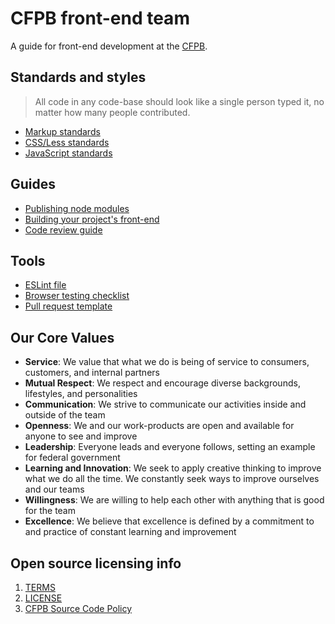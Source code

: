 
# CFPB front-end team

A guide for front-end development at the [CFPB](http://cfpb.github.io/).
 
## Standards and styles

> All code in any code-base should look like a single person typed it, no matter how many people contributed.

- [Markup standards](markup.md)
- [CSS/Less standards](css.md)
- [JavaScript standards](javascript.md)

## Guides

- [Publishing node modules](npm.md)
- [Building your project's front-end](build.md)
- [Code review guide](code-reviews.md)

## Tools

- [ESLint file](.eslintrc)
- [Browser testing checklist](browser-checklist.md)
- [Pull request template](https://raw.githubusercontent.com/cfpb/front-end/master/pr-template.md)

## Our Core Values

- **Service**: We value that what we do is being of service to consumers, customers, and internal partners
- **Mutual Respect**: We respect and encourage diverse backgrounds, lifestyles, and personalities
- **Communication**: We strive to communicate our activities inside and outside of the team
- **Openness**: We and our work-products are open and available for anyone to see and improve
- **Leadership**: Everyone leads and everyone follows, setting an example for federal government
- **Learning and Innovation**: We seek to apply creative thinking to improve what we do all the time. We constantly seek ways to improve ourselves and our teams
- **Willingness**: We are willing to help each other with anything that is good for the team
- **Excellence**: We believe that excellence is defined by a commitment to and practice of constant learning and improvement


## Open source licensing info
1. [TERMS](TERMS.md)
2. [LICENSE](LICENSE)
3. [CFPB Source Code Policy](https://github.com/cfpb/source-code-policy/)
